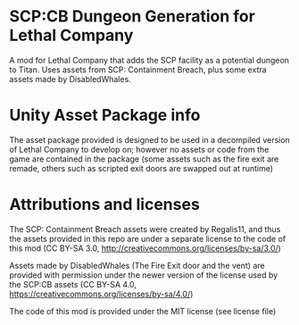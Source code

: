 # SCP:CB Dungeon Generation for Lethal Company
A mod for Lethal Company that adds the SCP facility as a potential dungeon to Titan. Uses assets from SCP: Containment Breach, plus some extra assets made by DisabledWhales.

# Unity Asset Package info
The asset package provided is designed to be used in a decompiled version of Lethal Company to develop on; however no assets or code from the game are contained in the package (some assets such as the fire exit are remade, others such as scripted exit doors are swapped out at runtime)

# Attributions and licenses
The SCP: Containment Breach assets were created by Regalis11, and thus the assets provided in this repo are under a separate license to the code of this mod (CC BY-SA 3.0, http://creativecommons.org/licenses/by-sa/3.0/)

Assets made by DisabledWhales (The Fire Exit door and the vent) are provided with permission under the newer version of the license used by the SCP:CB assets (CC BY-SA 4.0, https://creativecommons.org/licenses/by-sa/4.0/)

The code of this mod is provided under the MIT license (see license file)
